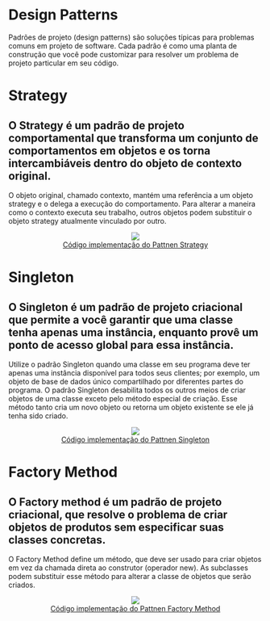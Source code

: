 # Design Patterns
Padrões de projeto (design patterns) são soluções típicas para problemas comuns em projeto de software. Cada padrão é como uma planta de construção que você pode customizar para resolver um problema de projeto particular em seu código.

# Strategy
## O Strategy é um padrão de projeto comportamental que transforma um conjunto de comportamentos em objetos e os torna intercambiáveis dentro do objeto de contexto original.

O objeto original, chamado contexto, mantém uma referência a um objeto strategy e o delega a execução do comportamento. Para alterar a maneira como o contexto executa seu trabalho, outros objetos podem substituir o objeto strategy atualmente vinculado por outro.

<div align="center">
  <img src="https://user-images.githubusercontent.com/8028269/164507898-ca59b7d5-105d-434b-840d-7310273cbcf2.png"/>
</div>
<div align="center">
  <a href="https://github.com/mauriciomarcos/design-patterns/tree/main/DesignParttensSolution/src/Strategy">Código implementação do Pattnen Strategy</a>
</div>

# Singleton
## O Singleton é um padrão de projeto criacional que permite a você garantir que uma classe tenha apenas uma instância, enquanto provê um ponto de acesso global para essa instância.

Utilize o padrão Singleton quando uma classe em seu programa deve ter apenas uma instância disponível para todos seus clientes; por exemplo, um objeto de base de dados único compartilhado por diferentes partes do programa.
O padrão Singleton desabilita todos os outros meios de criar objetos de uma classe exceto pelo método especial de criação. Esse método tanto cria um novo objeto ou retorna um objeto existente se ele já tenha sido criado.

<div align="center">
  <img src="https://user-images.githubusercontent.com/8028269/164707208-03f5c793-94a4-42a2-b1f6-43ac3488e6c0.png"/>
</div>
<div align="center">
  <a href="https://github.com/mauriciomarcos/design-patterns/tree/main/DesignParttensSolution/src/Singleton">Código implementação do Pattnen Singleton</a>
</div>

# Factory Method
## O Factory method é um padrão de projeto criacional, que resolve o problema de criar objetos de produtos sem especificar suas classes concretas.

O Factory Method define um método, que deve ser usado para criar objetos em vez da chamada direta ao construtor (operador new). As subclasses podem substituir esse método para alterar a classe de objetos que serão criados.

<div align="center">
  <img src="https://user-images.githubusercontent.com/8028269/164765728-fee8798b-4b81-4e43-b91d-5a854fd27382.png"/>
</div>
<div align="center">
  <a href="https://github.com/mauriciomarcos/design-patterns/tree/main/DesignParttensSolution/src/FactoryMethod">Código implementação do Pattnen Factory Method</a>
</div>
